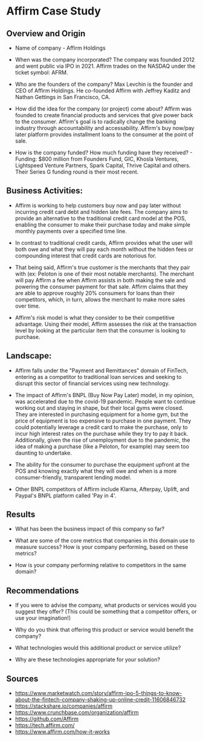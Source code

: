 # Affirm Case Study

## Overview and Origin

* Name of company - Affirm Holdings

* When was the company incorporated? The company was founded 2012 and went public via IPO in 2021. Affirm trades on the NASDAQ under the ticket symbol: AFRM.

* Who are the founders of the company? Max Levchin is the founder and CEO of Affirm Holdings. He co-founded Affirm with Jeffrey Kaditz and Nathan Gettings in San Francisco, CA.

* How did the idea for the company (or project) come about? Affirm was founded to create financial products and services that give power back to the consumer. Affirm's goal is to radically change the banking industry through accountability and accessability. Affirm's buy now/pay later platform provides installment loans to the consumer at the point of sale. 

* How is the company funded? How much funding have they received? - Funding: $800 million from Founders Fund, GIC, Khosla Ventures, Lightspeed Venture Partners, Spark Capital, Thrive Capital and others. Their Series G funding round is their most recent. 


## Business Activities:

* Affirm is working to help customers buy now and pay later without incurring credit card debt and hidden late fees. The company aims to provide an alternative to the traditional credit card model at the POS, enabling the consumer to make their purchase today and make simple monthly payments over a specified time line. 

* In contrast to traditional credit cards, Affirm provides what the user will both owe and what they will pay each month without the hidden fees or compounding interest that credit cards are notorious for. 

* That being said, Affirm's true customer is the merchants that they pair with (ex: Peloton is one of their most notable merchants). The merchant will pay Affirm a fee when Affirm assists in both making the sale and powering the consumer payment for that sale. Affirm claims that they are able to approve roughly 20% consumers for loans than their competitors, which, in turn, allows the merchant to make more sales over time.  

* Affirm's risk model is what they consider to be their competitive advantage. Using their model, Affirm assesses the risk at the transaction level by looking at the particular item that the consumer is looking to purchase. 


## Landscape:

* Affirm falls under the "Payment and Remittances" domain of FinTech, entering as a competitor to traditional loan services and seeking to disrupt this sector of financial services using new technology.

* The impact of Affirm's BNPL (Buy Now Pay Later) model, in my opinion, was accelerated due to the covid-19 pandemic. People want to continue working out and staying in shape, but their local gyms were closed. They are interested in purchasing equipment for a home gym, but the price of equipment is too expensive to purchase in one payment. They could potentially leverage a credit card to make the purchase, only to incur high interest rates on the purchase while they try to pay it back. Additionally, given the rise of unemployment due to the pandemic, the idea of making a purchase (like a Peloton, for example) may seem too daunting to undertake.

* The ability for the consumer to purchase the equipment upfront at the POS and knowing exactly what they will owe and when is  a more consumer-friendly, transparent lending model. 

* Other BNPL competitors of Affirm include Klarna, Afterpay, Uplift, and Paypal's BNPL platform called 'Pay in 4'.


## Results

* What has been the business impact of this company so far?

* What are some of the core metrics that companies in this domain use to measure success? How is your company performing, based on these metrics?

* How is your company performing relative to competitors in the same domain?


## Recommendations

* If you were to advise the company, what products or services would you suggest they offer? (This could be something that a competitor offers, or use your imagination!)

* Why do you think that offering this product or service would benefit the company?

* What technologies would this additional product or service utilize?

* Why are these technologies appropriate for your solution?

## Sources

* https://www.marketwatch.com/story/affirm-ipo-5-things-to-know-about-the-fintech-company-shaking-up-online-credit-11606846732
* https://stackshare.io/companies/affirm
* https://www.crunchbase.com/organization/affirm
* https://github.com/Affirm
* https://tech.affirm.com/
* https://www.affirm.com/how-it-works
